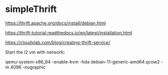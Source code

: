# simpleThrift

https://thrift.apache.org/docs/install/debian.html


https://thrift-tutorial.readthedocs.io/en/latest/installation.html

https://cloudxlab.com/blog/creating-thrift-service/


Start the l2 vm with network:

qemu-system-x86_64 -enable-kvm -hda debian-11-generic-amd64.qcow2 -m 4096 -nographic

